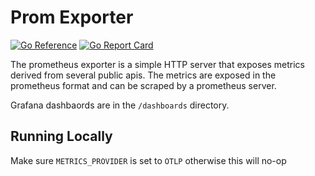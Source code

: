# Prom Exporter

[![Go Reference](https://pkg.go.dev/badge/github.com/synapsecns/sanguine/contrib/promexporter.svg)](https://pkg.go.dev/github.com/synapsecns/sanguine/contrib/promexporter)
[![Go Report Card](https://goreportcard.com/badge/github.com/synapsecns/sanguine/contrib/promexporter)](https://goreportcard.com/report/github.com/synapsecns/sanguine/contrib/promexporter)


The prometheus exporter is a simple HTTP server that exposes metrics derived from several public apis. The metrics are exposed in the prometheus format and can be scraped by a prometheus server.

Grafana dashbaords are in the `/dashboards` directory.

## Running Locally

Make sure `METRICS_PROVIDER` is set to `OTLP` otherwise this will no-op


